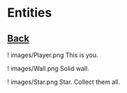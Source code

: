 # Entities
[Back](Maze)
-
! images/Player.png
This is you.

! images/Wall.png
Solid wall.

! images/Star.png
Star.  Collect them all.
